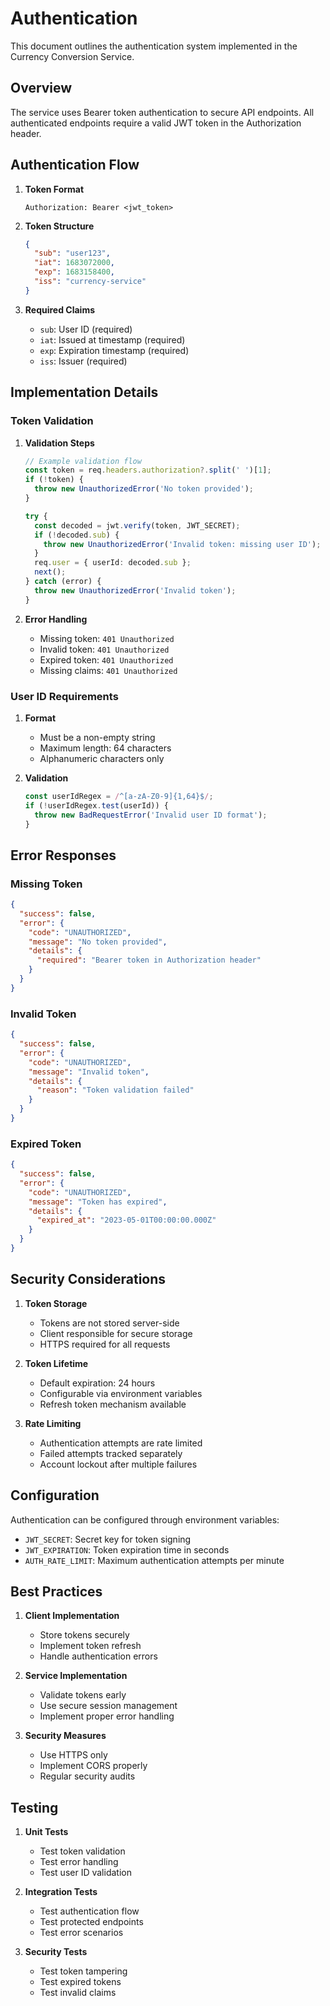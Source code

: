 # Authentication

This document outlines the authentication system implemented in the Currency Conversion Service.

## Overview

The service uses Bearer token authentication to secure API endpoints. All authenticated endpoints require a valid JWT token in the Authorization header.

## Authentication Flow

1. **Token Format**

   ```
   Authorization: Bearer <jwt_token>
   ```

2. **Token Structure**

   ```json
   {
     "sub": "user123",
     "iat": 1683072000,
     "exp": 1683158400,
     "iss": "currency-service"
   }
   ```

3. **Required Claims**
   - `sub`: User ID (required)
   - `iat`: Issued at timestamp (required)
   - `exp`: Expiration timestamp (required)
   - `iss`: Issuer (required)

## Implementation Details

### Token Validation

1. **Validation Steps**

   ```typescript
   // Example validation flow
   const token = req.headers.authorization?.split(' ')[1];
   if (!token) {
     throw new UnauthorizedError('No token provided');
   }

   try {
     const decoded = jwt.verify(token, JWT_SECRET);
     if (!decoded.sub) {
       throw new UnauthorizedError('Invalid token: missing user ID');
     }
     req.user = { userId: decoded.sub };
     next();
   } catch (error) {
     throw new UnauthorizedError('Invalid token');
   }
   ```

2. **Error Handling**
   - Missing token: `401 Unauthorized`
   - Invalid token: `401 Unauthorized`
   - Expired token: `401 Unauthorized`
   - Missing claims: `401 Unauthorized`

### User ID Requirements

1. **Format**

   - Must be a non-empty string
   - Maximum length: 64 characters
   - Alphanumeric characters only

2. **Validation**
   ```typescript
   const userIdRegex = /^[a-zA-Z0-9]{1,64}$/;
   if (!userIdRegex.test(userId)) {
     throw new BadRequestError('Invalid user ID format');
   }
   ```

## Error Responses

### Missing Token

```json
{
  "success": false,
  "error": {
    "code": "UNAUTHORIZED",
    "message": "No token provided",
    "details": {
      "required": "Bearer token in Authorization header"
    }
  }
}
```

### Invalid Token

```json
{
  "success": false,
  "error": {
    "code": "UNAUTHORIZED",
    "message": "Invalid token",
    "details": {
      "reason": "Token validation failed"
    }
  }
}
```

### Expired Token

```json
{
  "success": false,
  "error": {
    "code": "UNAUTHORIZED",
    "message": "Token has expired",
    "details": {
      "expired_at": "2023-05-01T00:00:00.000Z"
    }
  }
}
```

## Security Considerations

1. **Token Storage**

   - Tokens are not stored server-side
   - Client responsible for secure storage
   - HTTPS required for all requests

2. **Token Lifetime**

   - Default expiration: 24 hours
   - Configurable via environment variables
   - Refresh token mechanism available

3. **Rate Limiting**
   - Authentication attempts are rate limited
   - Failed attempts tracked separately
   - Account lockout after multiple failures

## Configuration

Authentication can be configured through environment variables:

- `JWT_SECRET`: Secret key for token signing
- `JWT_EXPIRATION`: Token expiration time in seconds
- `AUTH_RATE_LIMIT`: Maximum authentication attempts per minute

## Best Practices

1. **Client Implementation**

   - Store tokens securely
   - Implement token refresh
   - Handle authentication errors

2. **Service Implementation**

   - Validate tokens early
   - Use secure session management
   - Implement proper error handling

3. **Security Measures**
   - Use HTTPS only
   - Implement CORS properly
   - Regular security audits

## Testing

1. **Unit Tests**

   - Test token validation
   - Test error handling
   - Test user ID validation

2. **Integration Tests**

   - Test authentication flow
   - Test protected endpoints
   - Test error scenarios

3. **Security Tests**
   - Test token tampering
   - Test expired tokens
   - Test invalid claims
